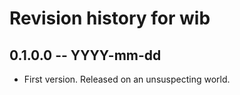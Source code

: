 # Revision history for wib

## 0.1.0.0 -- YYYY-mm-dd

* First version. Released on an unsuspecting world.
